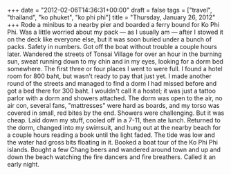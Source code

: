 +++
date = "2012-02-06T14:36:31+00:00"
draft = false
tags = ["travel", "thailand", "ko phuket", "ko phi phi"]
title = "Thursday, January 26, 2012"
+++
Rode a minibus to a nearby pier and boarded a ferry bound for Ko Phi Phi. Was a little worried about my pack &mdash; as I usually am &mdash; after I stowed it on the deck like everyone else, but it was soon buried under a bunch of packs. Safety in numbers. Got off the boat without trouble a couple hours later. Wandered the streets of Tonsai Village for over an hour in the burning sun, sweat running down to my chin and in my eyes, looking for a dorm bed somewhere. The first three or four places I went to were full. I found a hotel room for 800 baht, but wasn't ready to pay that just yet. I made another round of the streets and managed to find a dorm I had missed before and got a bed there for 300 baht. I wouldn't call it a hostel; it was just a tattoo parlor with a dorm and showers attached. The dorm was open to the air, no air con, several fans, "mattresses" were hard as boards, and my torso was covered in small, red bites by the end. Showers were challenging. But it was cheap. Laid down my stuff, cooled off in a 7-11, then ate lunch. Returned to the dorm, changed into my swimsuit, and hung out at the nearby beach for a couple hours reading a book until the light faded. The tide was low and the water had gross bits floating in it. Booked a boat tour of the Ko Phi Phi islands. Bought a few Chang beers and wandered around town and up and down the beach watching the fire dancers and fire breathers. Called it an early night.